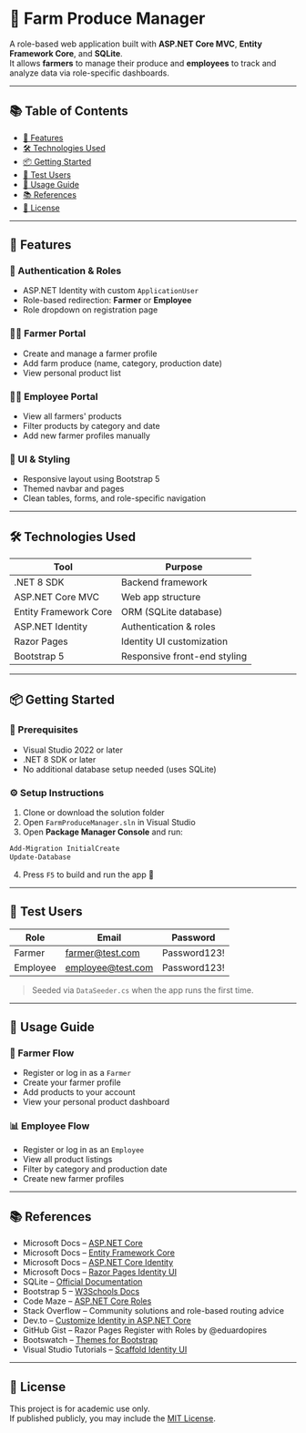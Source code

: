 # 🌾 Farm Produce Manager

A role-based web application built with **ASP.NET Core MVC**, **Entity Framework Core**, and **SQLite**.  
It allows **farmers** to manage their produce and **employees** to track and analyze data via role-specific dashboards.

---

## 📚 Table of Contents

- [🚀 Features](#-features)
- [🛠️ Technologies Used](#️-technologies-used)
- [📦 Getting Started](#-getting-started)
- [🔐 Test Users](#-test-users)
- [🧪 Usage Guide](#-usage-guide)
- [📚 References](#-references)
- [📃 License](#-license)

---

## 🚀 Features

### 👤 Authentication & Roles
- ASP.NET Identity with custom `ApplicationUser`
- Role-based redirection: **Farmer** or **Employee**
- Role dropdown on registration page

### 👨‍🌾 Farmer Portal
- Create and manage a farmer profile
- Add farm produce (name, category, production date)
- View personal product list

### 🧑‍💼 Employee Portal
- View all farmers' products
- Filter products by category and date
- Add new farmer profiles manually

### 🎨 UI & Styling
- Responsive layout using Bootstrap 5
- Themed navbar and pages
- Clean tables, forms, and role-specific navigation

---

## 🛠️ Technologies Used

| Tool                     | Purpose                           |
|--------------------------|-----------------------------------|
| .NET 8 SDK               | Backend framework                 |
| ASP.NET Core MVC         | Web app structure                 |
| Entity Framework Core    | ORM (SQLite database)             |
| ASP.NET Identity         | Authentication & roles            |
| Razor Pages              | Identity UI customization         |
| Bootstrap 5              | Responsive front-end styling      |

---

## 📦 Getting Started

### 🧰 Prerequisites

- Visual Studio 2022 or later
- .NET 8 SDK or later
- No additional database setup needed (uses SQLite)

### ⚙️ Setup Instructions

1. Clone or download the solution folder  
2. Open `FarmProduceManager.sln` in Visual Studio  
3. Open **Package Manager Console** and run:

```bash
Add-Migration InitialCreate
Update-Database
```

4. Press `F5` to build and run the app 🎉

---

## 🔐 Test Users

| Role     | Email              | Password      |
|----------|--------------------|---------------|
| Farmer   | farmer@test.com    | Password123!  |
| Employee | employee@test.com  | Password123!  |

> Seeded via `DataSeeder.cs` when the app runs the first time.

---

## 🧪 Usage Guide

### 🌱 Farmer Flow
- Register or log in as a `Farmer`
- Create your farmer profile
- Add products to your account
- View your personal product dashboard

### 📊 Employee Flow
- Register or log in as an `Employee`
- View all product listings
- Filter by category and production date
- Create new farmer profiles

---

## 📚 References

- Microsoft Docs – [ASP.NET Core](https://learn.microsoft.com/en-us/aspnet/core/?view=aspnetcore-8.0)
- Microsoft Docs – [Entity Framework Core](https://learn.microsoft.com/en-us/ef/core/)
- Microsoft Docs – [ASP.NET Core Identity](https://learn.microsoft.com/en-us/aspnet/core/security/authentication/identity)
- Microsoft Docs – [Razor Pages Identity UI](https://learn.microsoft.com/en-us/aspnet/core/security/authentication/scaffold-identity)
- SQLite – [Official Documentation](https://www.sqlite.org/docs.html)
- Bootstrap 5 – [W3Schools Docs](https://www.w3schools.com/bootstrap5/)
- Code Maze – [ASP.NET Core Roles](https://code-maze.com/aspnetcore-identity-user-roles/)
- Stack Overflow – Community solutions and role-based routing advice
- Dev.to – [Customize Identity in ASP.NET Core](https://dev.to/moe23/customize-identity-in-aspnet-core-37h4)
- GitHub Gist – Razor Pages Register with Roles by @eduardopires
- Bootswatch – [Themes for Bootstrap](https://bootswatch.com/)
- Visual Studio Tutorials – [Scaffold Identity UI](https://learn.microsoft.com/en-us/aspnet/core/security/authentication/scaffold-identity?view=aspnetcore-8.0&tabs=visual-studio)

---

## 📃 License

This project is for academic use only.  
If published publicly, you may include the [MIT License](https://opensource.org/licenses/MIT).
